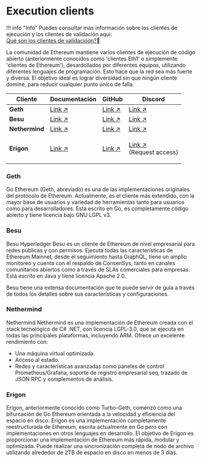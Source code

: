 # Execution clients

!!! info "Info"
    Puedes consultar más información sobre los clientes de ejecución y los clientes de validación aqui: \
    [Qué son los clientes de validacióón?](../../validator-clients/validator-clients-explained)👀

La comunidad de Ethereum mantiene varios clientes de ejecución de código abierto (anteriormente conocidos como 'clientes Eth1' o simplemente 'clientes de Ethereum'), desardollados por diferentes equipos, utilizando diferentes lenguajes de programación. Esto hace que la red sea más fuerte y diversa. El objetivo ideal es lograr diversidad sin que ningún cliente domine, para reducir cualquier punto único de falla.

| Cliente        | Documentación                                          | GitHub                                                | Discord                                                                                                     |
| -------------- | ------------------------------------------------------ | ----------------------------------------------------- | ----------------------------------------------------------------------------------------------------------- |
| **Geth**       | [Link ↗](https://geth.ethereum.org/docs/)              | [Link ↗](https://github.com/ethereum/go-ethereum)     | [Link ↗](https://discord.com/invite/nthXNEv)                                                                |
| **Besu**       | [Link ↗](https://besu.hyperledger.org/)                | [Link ↗](https://github.com/hyperledger/besu)         | [Link ↗](https://discord.com/invite/hyperledger)                                                            |
| **Nethermind** | [Link ↗](https://docs.nethermind.io/nethermind/)       | [Link ↗](https://github.com/NethermindEth/nethermind) | [Link ↗](https://discord.com/invite/PaCMRFdvWT)                                                             |
| **Erigon**     | [Link ↗](https://github.com/ledgerwatch/erigon#erigon) | [Link ↗](https://github.com/ledgerwatch/erigon)       | <p><a href="https://github.com/ledgerwatch/erigon#erigon-discord-server">Link ↗</a><br>(Request access)</p> |

### Geth

Go Ethereum (Geth, abreviado) es una de las implementaciones originales del protocolo de Ethereum. Actualmente, es el cliente más extendido, con la mayor base de usuarios y variedad de herramientas tanto para usuarios como para desarrolladores. Está escrito en Go, es completamente código abierto y tiene licencia bajo GNU LGPL v3.

### Besu

Besu Hyperledger Besu es un cliente de Ethereum de nivel empresarial para redes públicas y con permisos. Ejecuta todas las características de Ethereum Mainnet, desde el seguimiento hasta GraphQL, tiene un amplio monitoreo y cuenta con el respaldo de ConsenSys, tanto en canales comunitarios abiertos como a través de SLAs comerciales para empresas. Está escrito en Java y tiene licencia Apache 2.0.&#x20;

Besu tiene una extensa documentación que te puede servir de guía a través de todos los detalles sobre sus características y configuraciones.

### Nethermind

Nethermind Nethermind es una implementación de Ethereum creada con el stack tecnológico de C# .NET, con licencia LGPL-3.0, que se ejecuta en todas las principales plataformas, incluyendo ARM. Ofrece un excelente rendimiento con:

* Una máquina virtual optimizada.
* Acceso al estado.
* Redes y características avanzadas como paneles de control Prometheus/Grafana, soporte de registro empresarial seq, trazado de JSON RPC y complementos de análisis.

### Erigon

Erigon, anteriormente conocido como Turbo-Geth, comenzó como una bifurcación de Go Ethereum orientada a la velocidad y eficiencia del espacio en disco. Erigon es una implementación completamente reestructurada de Ethereum, escrita actualmente en Go pero con implementaciones en otros lenguajes en desarrollo. El objetivo de Erigon es proporcionar una implementación de Ethereum más rápida, modular y optimizada. Puede realizar una sincronización completa de nodo de archivo utilizando alrededor de 2TB de espacio en disco en menos de 3 días.
